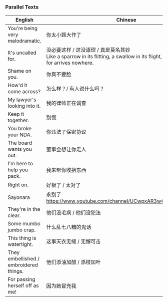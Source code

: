 ### Parallel Texts

| English | Chinese |
| --- | --- |
| You're being very melodramatic. | 你太小题大作了 |
| It's uncalled for. | 没必要这样 / 这没道理 / 真是莫名其妙 <br> Like a sparrow in its flitting, a swallow in its flight, a curse uncalled-for arrives nowhere. |
| Shame on you. | 你真不要脸 |
| How'd it come across? | 怎么样？/ 有人说什么吗？ |
| My lawyer's looking into it. | 我的律师正在调查 |
| Keep it together. | 别慌 |
| You broke your NDA. | 你违法了保密协议 |
| The board wants you out. | 董事会想让你走人 |
| I'm here to help you pack. | 我来帮你收拾东西 |
| Right on. | 好极了 / 太对了 |
| Sayonara | 永别了 https://www.youtube.com/channel/UCwpxAR3w48jIOCUIUAeNe1Q |
| They're in the clear. | 他们没毛病 / 他们没犯法 |
| Some mumbo jumbo crap. | 什么乱七八糟的鬼话 |
| This thing is watertight. | 这事天衣无缝 / 无懈可击 |
| They embellished / embroidered things. | 他们添油加醋 / 添枝加叶 |
| For passing herself off as me! | 因为她冒充我 |








